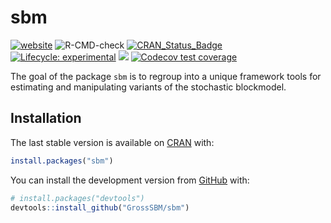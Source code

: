 
<!-- README.md is generated from README.Rmd. Please edit that file -->

# sbm

<!-- badges: start -->

[![website](https://github.com/GrossSBM/sbm/workflows/pkgdown/badge.svg)](https://grosssbm.github.io/sbm/)
![R-CMD-check](https://github.com/GrossSBM/sbm/workflows/R-CMD-check/badge.svg?branch=master)
[![CRAN\_Status\_Badge](http://www.r-pkg.org/badges/version/sbm)](https://cran.r-project.org/package=sbm)
[![Lifecycle:
experimental](https://img.shields.io/badge/lifecycle-experimental-orange.svg)](https://www.tidyverse.org/lifecycle/#experimental)
[![](https://img.shields.io/github/last-commit/grossSBM/sbm.svg)](https://github.com/GrossSBM/sbm/commits/master)
[![Codecov test
coverage](https://codecov.io/gh/GrossSBM/sbm/branch/master/graph/badge.svg)](https://codecov.io/gh/GrossSBM/sbm?branch=master)
<!-- badges: end -->

The goal of the package `sbm` is to regroup into a unique framework
tools for estimating and manipulating variants of the stochastic
blockmodel.

## Installation

The last stable version is available on
[CRAN](https://CRAN.R-project.org/package=sbm) with:

``` r
install.packages("sbm")
```

You can install the development version from
[GitHub](https://github.com/) with:

``` r
# install.packages("devtools")
devtools::install_github("GrossSBM/sbm")
```
